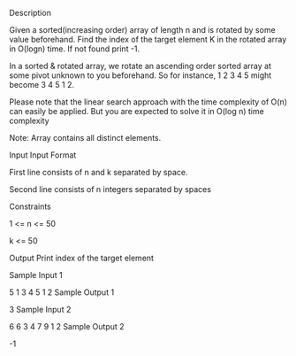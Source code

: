 Description

Given a sorted(increasing order) array of length n and is rotated by some value beforehand. Find the index of the target element  K in the rotated array in O(logn) time. If not found print -1.





In a sorted & rotated array,  we rotate an ascending order sorted array at some pivot unknown to you beforehand. So for instance, 1 2 3 4 5 might become 3 4 5 1 2.

Please note that the linear search approach with the time complexity of O(n) can easily be applied. But you are expected to solve it in O(log n) time complexity

Note: Array contains all distinct elements.


Input
Input Format

First line consists of n and k separated by space.

Second line consists of n integers separated by spaces

Constraints

1 <= n <= 50

k <= 50

Output
Print index of the target element


Sample Input 1 

5 1
3 4 5 1 2
Sample Output 1

3
Sample Input 2 

6 6
3 4 7 9 1 2
Sample Output 2

-1
